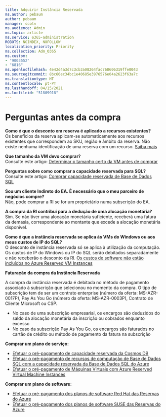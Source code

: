```yaml
---
title: Adquirir Instância Reservada
ms.author: pebaum
author: pebaum
manager: scotv
ms.audience: Admin
ms.topic: article
ms.service: o365-administration
ROBOTS: NOINDEX, NOFOLLOW
localization_priority: Priority
ms.collection: Adm_O365
ms.custom:
- "9003552"
- "6816"
ms.openlocfilehash: 4e42d4a3d7c3cb3a08264fac768606319ffe0043
ms.sourcegitcommit: 8bc60ec34bc1e40685e3976576e04a2623f63a7c
ms.translationtype: HT
ms.contentlocale: pt-PT
ms.lasthandoff: 04/15/2021
ms.locfileid: "51809918"
---
```

# <a name="questions-before-purchase"></a>Perguntas antes da compra

**Como é que o desconto em reserva é aplicado a recursos existentes?**  
Os benefícios da reserva aplicam-se automaticamente aos recursos existentes que correspondem ao SKU, região e âmbito da reserva. Não existe nenhuma identificação de uma reserva com um recurso. [Saiba mais](https://docs.microsoft.com/azure/cost-management-billing/reservations/save-compute-costs-reservations?WT.mc_id=Portal-Microsoft_Azure_Support#how-reservation-discount-is-applied) 

**Que tamanho da VM devo comprar?**  
Consulte este artigo: [Determinar o tamanho certo da VM antes de comprar](https://docs.microsoft.com/azure/virtual-machines/windows/prepay-reserved-vm-instances?toc=/azure/billing/TOC.json&WT.mc_id=Portal-Microsoft_Azure_Support#determine-the-right-vm-size-before-you-buy)

**Perguntas sobre como comprar a capacidade reservada para SQL?**  
Consulte este artigo: [Comprar capacidade reservada de Base de Dados SQL](https://docs.microsoft.com/azure/sql-database/sql-database-reserved-capacity?toc=/azure/billing/TOC.json&WT.mc_id=Portal-Microsoft_Azure_Support#buy-sql-database-reserved-capacity)

**Sou um cliente Indireto do EA. É necessário que o meu parceiro de negócios compre?**  
Não, pode comprar a RI se for um proprietário numa subscrição do EA.

**A compra da RI contribui para a dedução de uma alocação monetária?**  
Sim. Se não tiver uma alocação monetária suficiente, receberá uma fatura da demasia, correspondente ao montante que excede a alocação monetária disponível.

**Como é que a instância reservada se aplica às VMs do Windows ou aos meus custos de IP do SQL?**  
O desconto de instância reservada só se aplica à utilização da computação. Os custos de IP do Windows ou IP do SQL serão debitados separadamente e não receberão o desconto da RI. [Os custos de software não estão incluídos no Azure Reserved VM Instances](https://docs.microsoft.com/azure/billing/billing-reserved-instance-windows-software-costs?WT.mc_id=Portal-Microsoft_Azure_Support)  
      
**Faturação da compra da Instância Reservada**  
      
A compra da instância reservada é debitada no método de pagamento associado à subscrição que selecionou no momento da compra. O tipo de subscrição tem de ser um contrato enterprise (número da oferta: MS-AZR-0017P), Pay As You Go (número da oferta: MS-AZR-0003P), Contrato de Cliente Microsoft ou CSP.

-   No caso de uma subscrição empresarial, os encargos são deduzidos do saldo da alocação monetária da inscrição ou cobrados enquanto excesso
-   No caso da subscrição Pay As You Go, os encargos são faturados no cartão de crédito ou método de pagamento da fatura na subscrição

**Comprar um plano de serviço:**

-   [Efetuar o pré-pagamento de capacidade reservada da Cosmos DB](https://docs.microsoft.com/azure/cosmos-db/cosmos-db-reserved-capacity?WT.mc_id=Portal-Microsoft_Azure_Support)
-   [Efetuar o pré-pagamento de recursos de computação de Base de Dados SQL com a capacidade reservada da Base de Dados SQL do Azure](https://docs.microsoft.com/azure/sql-database/sql-database-reserved-capacity?WT.mc_id=Portal-Microsoft_Azure_Support)
-   [Efetuar o pré-pagamento de Máquinas Virtuais com Azure Reserved Virtual Machine Instances](https://docs.microsoft.com/azure/virtual-machines/windows/prepay-reserved-vm-instances?WT.mc_id=Portal-Microsoft_Azure_Support)

**Comprar um plano de software:**

-   [Efetuar o pré-pagamento dos planos de software Red Hat das Reservas do Azure](https://docs.microsoft.com/azure/virtual-machines/linux/prepay-rhel-software-charges?WT.mc_id=Portal-Microsoft_Azure_Support)
-   [Efetuar o pré-pagamento dos planos de software SUSE das Reservas do Azure](https://docs.microsoft.com/azure/virtual-machines/linux/prepay-suse-software-charges?WT.mc_id=Portal-Microsoft_Azure_Support)